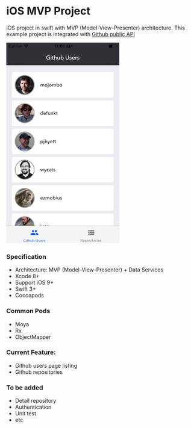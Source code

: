 # iOS MVP Project
iOS project in swift with MVP (Model-View-Presenter) architecture. This example project is integrated with [Github public API](https://developer.github.com/v3/)

![screenshot](screenshot.png)

### Specification
- Architecture: MVP (Model-View-Presenter) + Data Services
- Xcode 8+
- Support iOS 9+
- Swift 3+
- Cocoapods

### Common Pods
- Moya
- Rx
- ObjectMapper

### Current Feature:
- Github users page listing
- Github repositories

### To be added
- Detail repository
- Authentication
- Unit test
- etc
